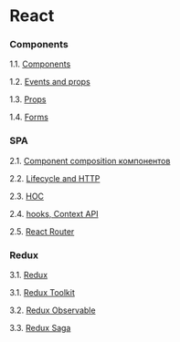 # React

### Components

1.1. [Components](https://github.com/AnastasiaLunina/react-ra/tree/main/components)

1.2. [Events and props](https://github.com/AnastasiaLunina/react-ra/tree/main/events-state)

1.3. [Props](https://github.com/AnastasiaLunina/react-ra/tree/main/props)

1.4. [Forms](https://github.com/AnastasiaLunina/react-ra/tree/main/forms)

### SPA

2.1. [Component composition компонентов](https://github.com/AnastasiaLunina/react-ra/tree/main/composition)

2.2. [Lifecycle and HTTP](https://github.com/AnastasiaLunina/react-ra/tree/main/lifecycle)

2.3. [HOC](https://github.com/AnastasiaLunina/react-ra/tree/main/props/hoc)

2.4. [hooks, Context API](https://github.com/AnastasiaLunina/react-ra/tree/main/props/hooks-context)

2.5. [React Router](https://github.com/AnastasiaLunina/react-ra/tree/main/props/router)

### Redux

3.1. [Redux](https://github.com/AnastasiaLunina/react-ra/tree/main/props/redux)

3.1. [Redux Toolkit](https://github.com/AnastasiaLunina/react-ra/tree/main/props/thunk)

3.2. [Redux Observable](https://github.com/AnastasiaLunina/react-ra/tree/main/props/observable)

3.3. [Redux Saga](https://github.com/AnastasiaLunina/react-ra/tree/main/props/saga)
